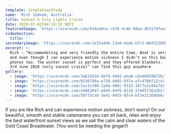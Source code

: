 ```yaml
---
template: SingleCaseStudy
name: 'Rich Zednem, Australia'
title: Sunset & City Lights Cruise
date: 2019-07-01T04:19:32.987Z
featuredImage: 'https://ucarecdn.com/b34ed9ce-c478-4c4b-9dea-db3170fea712/'
videoSection:
  title: ''
secondaryImage: 'https://ucarecdn.com/1e15a446-13e0-4eeb-b7c2-6643228d5ee7/'
excerpt: >-
  Rich – “Accommodating and very friendly the entire time. Boat is very stable
  and even though I can experience motion sickness I didn’t on this boat. Nice
  photos too. The winter sunset is perfect and they offered blankets.  Dropbox
  3rd June 2018 (only sunset cruise)” can find this guy anywhere 
gallery:
  - image: 'https://ucarecdn.com/3ab335dd-6b7d-4492-aba8-cde98859672b/'
  - image: 'https://ucarecdn.com/b536740a-e738-4085-937a-efc4766f12c4/'
  - image: 'https://ucarecdn.com/2ac2c398-1abb-409c-9333-3877a3c04a7d/'
  - image: 'https://ucarecdn.com/a566204f-e04b-44f6-8126-37e65716a2b2/'
  - image: 'https://ucarecdn.com/507facab-3e41-4915-85c4-bf3e21269de6/'
---
```

If you are like Rich and can experience motion sickness, don’t worry! On our beautiful, smooth and stable catamarans you can sit back, relax and enjoy the best waterfront sunset views as we sail the calm and clear waters of the Gold Coast Broadwater. (You wont be needing the ginger!)
